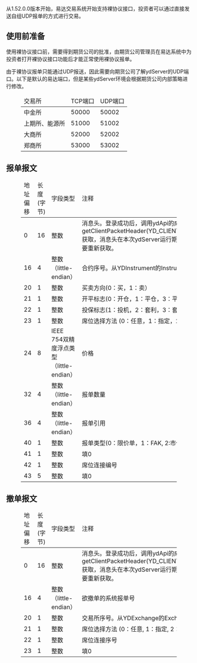 从1.52.0.0版本开始，易达交易系统开始支持裸协议接口，投资者可以通过直接发送自组UDP报单的方式进行交易。


## 使用前准备


使用裸协议接口前，需要得到期货公司的批准，由期货公司管理员在易达系统中为投资者打开裸协议接口功能后才能正常使用裸协议报单。


由于裸协议报单只能通过UDP报送，因此需要向期货公司了解ydServer的UDP端口。以下是默认的易达端口，但是某些ydServer环境会根据期货公司内部策略进行修改。


<figure class="wp-block-table is-style-stripes">
    <table>
        <thead>
            <tr>
                <td>交易所</td>
                <td>TCP端口</td>
                <td>UDP端口</td>
            </tr>
        </thead>
        <tbody>
            <tr>
                <td>中金所</td>
                <td>50000</td>
                <td>50002</td>
            </tr>
            <tr>
                <td>上期所、能源所</td>
                <td>51000</td>
                <td>51002</td>
            </tr>
            <tr>
                <td>大商所</td>
                <td>52000</td>
                <td>52002</td>
            </tr>
            <tr>
                <td>郑商所</td>
                <td>53000</td>
                <td>53002</td>
            </tr>
        </tbody>
    </table>
</figure>


## 报单报文


<figure class="wp-block-table is-style-stripes">
    <table>
        <thead>
            <tr>
                <td>地址偏移</td>
                <td>长度(字节)</td>
                <td>字段类型</td>
                <td>注释</td>
            </tr>
        </thead>
        <tbody>
            <tr>
                <td>0</td>
                <td>16</td>
                <td>整数</td>
                <td>消息头。登录成功后，调用ydApi的成员函数getClientPacketHeader(YD_CLIENT_PACKET_INSERT_ORDER)获取，消息头在本次ydServer运行期间不变，ydServer重启后需要重新获取。</td>
            </tr>
            <tr>
                <td>16</td>
                <td>4</td>
                <td>整数（little-endian）</td>
                <td>合约序号。从YDInstrument的InstrumentRef中获取。</td>
            </tr>
            <tr>
                <td>20</td>
                <td>1</td>
                <td>整数</td>
                <td>买卖方向(0：买，1：卖）</td>
            </tr>
            <tr>
                <td>21</td>
                <td>1</td>
                <td>整数</td>
                <td>开平标志(0：开仓，1：平仓，3：平今，4：平昨)</td>
            </tr>
            <tr>
                <td>22</td>
                <td>1</td>
                <td>整数</td>
                <td>投保标志(1：投机，2：套利，3：套保)</td>
            </tr>
            <tr>
                <td>23</td>
                <td>1</td>
                <td>整数</td>
                <td>席位选择方法 (0：任意，1：指定，2：指定优先)</td>
            </tr>
            <tr>
                <td>24</td>
                <td>8</td>
                <td>IEEE 754双精度浮点类型（little-endian）</td>
                <td>价格</td>
            </tr>
            <tr>
                <td>32</td>
                <td>4</td>
                <td>整数（little-endian）</td>
                <td>报单数量</td>
            </tr>
            <tr>
                <td>36</td>
                <td>4</td>
                <td>整数（little-endian）</td>
                <td>报单引用</td>
            </tr>
            <tr>
                <td>40</td>
                <td>1</td>
                <td>整数</td>
                <td>报单类型(0：限价单，1：FAK, 2:市价单，3:FOK)</td>
            </tr>
            <tr>
                <td>41</td>
                <td>1</td>
                <td>整数</td>
                <td>填0</td>
            </tr>
            <tr>
                <td>42</td>
                <td>1</td>
                <td>整数</td>
                <td>席位连接编号</td>
            </tr>
            <tr>
                <td>43</td>
                <td>5</td>
                <td>整数</td>
                <td>填0</td>
            </tr>
        </tbody>
    </table>
</figure>


## 撤单报文


<figure class="wp-block-table is-style-stripes">
    <table>
        <thead>
            <tr>
                <td>地址偏移</td>
                <td>长度(字节)</td>
                <td>字段类型</td>
                <td>注释</td>
            </tr>
        </thead>
        <tbody>
            <tr>
                <td>0</td>
                <td>16</td>
                <td>整数</td>
                <td>消息头。登录成功后，调用ydApi的成员函数getClientPacketHeader(YD_CLIENT_PACKET_CANCEL_ORDER)获取，消息头在本次ydServer运行期间不变，ydServer重启后需要重新获取。</td>
            </tr>
            <tr>
                <td>16</td>
                <td>4</td>
                <td>整数（little-endian）</td>
                <td>欲撤单的系统报单号</td>
            </tr>
            <tr>
                <td>20</td>
                <td>1</td>
                <td>整数</td>
                <td>交易所序号。从YDExchange的ExchangeRef中获取。</td>
            </tr>
            <tr>
                <td>21</td>
                <td>1</td>
                <td>整数</td>
                <td>席位选择方法 (0：任意, 1：指定, 2：指定优先)</td>
            </tr>
            <tr>
                <td>22</td>
                <td>1</td>
                <td>整数</td>
                <td>席位连接序号</td>
            </tr>
            <tr>
                <td>23</td>
                <td>1</td>
                <td>整数</td>
                <td>填0</td>
            </tr>
        </tbody>
    </table>
</figure>




